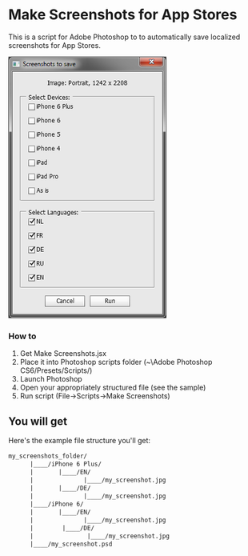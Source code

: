 # Make Screenshots for App Stores
This is a script for Adobe Photoshop to to automatically save localized screenshots for App Stores.

![](make-screenshots-dialog.png)

### How to
1. Get Make Screenshots.jsx
2. Place it into  Photoshop scripts folder (~\Adobe Photoshop CS6/Presets/Scripts/)
3. Launch Photoshop
4. Open your appropriately structured file (see the sample)
5. Run script (File->Scripts->Make Screenshots)

## You will get
Here's the example file structure you'll get:
```
my_screenshots_folder/
      |____/iPhone 6 Plus/
      |       |____/EN/
      |              |____/my_screenshot.jpg
      |       |____/DE/
      |              |____/my_screenshot.jpg
      |____/iPhone 6/
      |       |____/EN/
      |              |____/my_screenshot.jpg
      |        |____/DE/
      |               |____/my_screenshot.jpg
      |____/my_screenshot.psd
``` 
